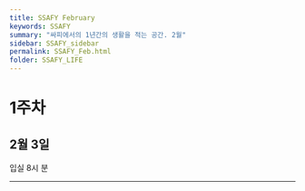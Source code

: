 ```yaml
---
title: SSAFY February
keywords: SSAFY
summary: "싸피에서의 1년간의 생활을 적는 공간. 2월"
sidebar: SSAFY_sidebar
permalink: SSAFY_Feb.html
folder: SSAFY_LIFE
---
```


# 1주차
## 2월 3일

입실 8시 분

---
